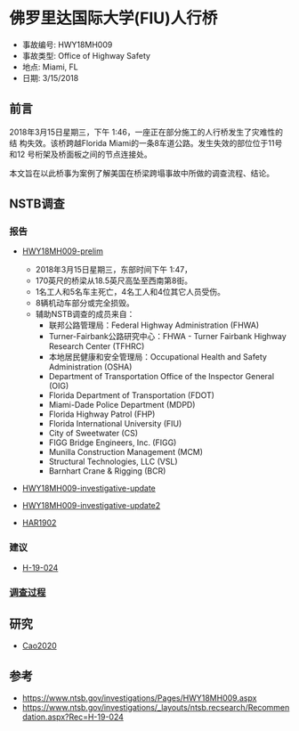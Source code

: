# 佛罗里达国际大学(FIU)人行桥

- 事故编号: HWY18MH009
- 事故类型: Office of Highway Safety
- 地点: Miami, FL
- 日期: 3/15/2018

## 前言

2018年3月15日星期三，下午 1:46，一座正在部分施工的人行桥发生了灾难性的结
构失效。该桥跨越Florida Miami的一条8车道公路。发生失效的部位位于11号和12
号桁架及桥面板之间的节点连接处。

本文旨在以此桥事为案例了解美国在桥梁跨塌事故中所做的调查流程、结论。

## NSTB调查

### 报告

- [HWY18MH009-prelim](https://www.ntsb.gov/Investigations/AccidentReports/Pages/HWY18MH009-prelim-.aspx)

    - 2018年3月15日星期三，东部时间下午 1:47， 
    - 170英尺的桥梁从18.5英尺高坠至西南第8街。
    - 1名工人和5名车主死亡，4名工人和4位其它人员受伤。
    - 8辆机动车部分或完全损毁。
    - 辅助NSTB调查的成员来自：
        - 联邦公路管理局：Federal Highway Administration (FHWA)
        - Turner-Fairbank公路研究中心：FHWA - Turner Fairbank Highway Research Center (TFHRC)
        - 本地居民健康和安全管理局：Occupational Health and Safety Administration (OSHA)
        - Department of Transportation Office of the Inspector General (OIG)
        - Florida Department of Transportation (FDOT)
        - Miami-Dade Police Department (MDPD)
        - Florida Highway Patrol (FHP)
        - Florida International University (FIU)
        - City of Sweetwater (CS)
        - FIGG Bridge Engineers, Inc. (FIGG)
        - Munilla Construction Management (MCM)
        - Structural Technologies, LLC (VSL)
        - Barnhart Crane & Rigging (BCR)
        
- [HWY18MH009-investigative-update]()

- [HWY18MH009-investigative-update2](https://www.ntsb.gov/investigations/AccidentReports/Pages/HWY18MH009-investigative-update2.aspx)

- [HAR1902]()

### 建议

- [H-19-024](https://www.ntsb.gov/safety/safety-recs/recletters/H-19-024-034.pdf)

### [调查过程](https://www.ntsb.gov/investigations/process/Pages/default.aspx)


## 研究

- [Cao2020](https://ascelibrary.org/doi/full/10.1061/%28ASCE%29BE.1943-5592.0001532)

## 参考

- https://www.ntsb.gov/investigations/Pages/HWY18MH009.aspx
- https://www.ntsb.gov/investigations/_layouts/ntsb.recsearch/Recommendation.aspx?Rec=H-19-024
